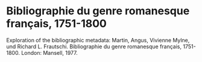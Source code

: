 # Bibliographie du genre romanesque français, 1751-1800

Exploration of the bibliographic metadata: Martin, Angus, Vivienne Mylne, und Richard L. Frautschi. Bibliographie du genre romanesque français, 1751-1800. London: Mansell, 1977.
